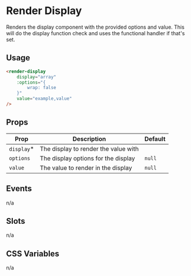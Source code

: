 # Render Display

Renders the display component with the provided options and value. This will do the display function
check and uses the functional handler if that's set.

## Usage

```html
<render-display
	display="array"
	:options="{
		wrap: false
	}"
	value="example,value"
/>
```

## Props
| Prop       | Description                          | Default |
|------------|--------------------------------------|---------|
| `display`* | The display to render the value with |         |
| `options`  | The display options for the display  | `null`  |
| `value`    | The value to render in the display   | `null`  |

## Events
n/a

## Slots
n/a

## CSS Variables
n/a
